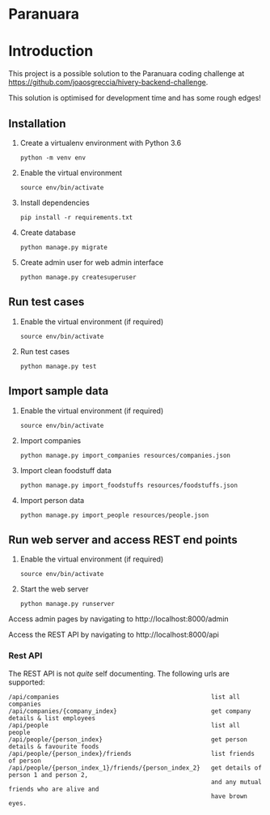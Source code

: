 # Paranuara

# Introduction

This project is a possible solution to the Paranuara coding challenge at
https://github.com/joaosgreccia/hivery-backend-challenge.

This solution is optimised for development time and has some rough edges!

## Installation

1. Create a virtualenv environment with Python 3.6

    `python -m venv env`

2. Enable the virtual environment

    `source env/bin/activate`

3. Install dependencies

    `pip install -r requirements.txt`

4. Create database

    `python manage.py migrate`

5. Create admin user for web admin interface

    `python manage.py createsuperuser`

## Run test cases

1. Enable the virtual environment (if required)

    `source env/bin/activate`

2. Run test cases

    `python manage.py test`

## Import sample data

1. Enable the virtual environment (if required)

    `source env/bin/activate`

2. Import companies

    `python manage.py import_companies resources/companies.json`

3. Import clean foodstuff data

    `python manage.py import_foodstuffs resources/foodstuffs.json`

4. Import person data

    `python manage.py import_people resources/people.json`

## Run web server and access REST end points

1. Enable the virtual environment (if required)

    `source env/bin/activate`

2. Start the web server

    `python manage.py runserver`

Access admin pages by navigating to http://localhost:8000/admin

Access the REST API by navigating to http://localhost:8000/api

### Rest API

The REST API is not *quite* self documenting. The following urls are supported:

    /api/companies                                          list all companies
    /api/companies/{company_index}                          get company details & list employees
    /api/people                                             list all people
    /api/people/{person_index}                              get person details & favourite foods
    /api/people/{person_index}/friends                      list friends of person
    /api/people/{person_index_1}/friends/{person_index_2}   get details of person 1 and person 2,
                                                            and any mutual friends who are alive and
                                                            have brown eyes.

    
